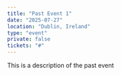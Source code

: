 ```yaml
---
title: "Past Event 1"
date: "2025-07-27"
location: "Dublin, Ireland"
type: "event"
private: false
tickets: "#"
---
```


This is a description of the past event